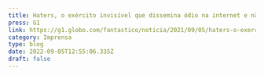 ```yaml
---
title: Haters, o exército invisível que dissemina ódio na internet e não poupa ninguém de seus ataques
press: G1
link: https://g1.globo.com/fantastico/noticia/2021/09/05/haters-o-exercito-invisivel-que-dissemina-odio-na-internet-e-nao-poupa-ninguem-de-seus-ataques.ghtml
category: Imprensa
type: blog
date: 2022-09-05T12:55:06.335Z
draft: false
---
```

